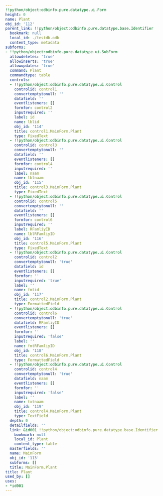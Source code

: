 ```yaml
---
!!python/object:odbinfo.pure.datatype.ui.Form
height: 0
name: Plant
obj_id: '112'
parent_link: !!python/object:odbinfo.pure.datatype.base.Identifier
  bookmark: null
  local_id: ./testdb.odb
  content_type: metadata
subforms:
- !!python/object:odbinfo.pure.datatype.ui.SubForm
  allowdeletes: 'true'
  allowinserts: 'true'
  allowupdates: 'true'
  command: Plant
  commandtype: table
  controls:
  - !!python/object:odbinfo.pure.datatype.ui.Control
    controlid: control1
    convertemptytonull: ''
    datafield: ''
    eventlisteners: []
    formfor: control2
    inputrequired: ''
    label: id
    name: lblid
    obj_id: '114'
    title: control1.MainForm.Plant
    type: FixedText
  - !!python/object:odbinfo.pure.datatype.ui.Control
    controlid: control3
    convertemptytonull: ''
    datafield: ''
    eventlisteners: []
    formfor: control4
    inputrequired: ''
    label: naam
    name: lblnaam
    obj_id: '115'
    title: control3.MainForm.Plant
    type: FixedText
  - !!python/object:odbinfo.pure.datatype.ui.Control
    controlid: control5
    convertemptytonull: ''
    datafield: ''
    eventlisteners: []
    formfor: control6
    inputrequired: ''
    label: RFamliyID
    name: lblRFamliyID
    obj_id: '116'
    title: control5.MainForm.Plant
    type: FixedText
  - !!python/object:odbinfo.pure.datatype.ui.Control
    controlid: control2
    convertemptytonull: 'true'
    datafield: id
    eventlisteners: []
    formfor: ''
    inputrequired: 'true'
    label: ''
    name: fmtid
    obj_id: '117'
    title: control2.MainForm.Plant
    type: FormattedField
  - !!python/object:odbinfo.pure.datatype.ui.Control
    controlid: control6
    convertemptytonull: 'true'
    datafield: RFamliyID
    eventlisteners: []
    formfor: ''
    inputrequired: 'false'
    label: ''
    name: fmtRFamliyID
    obj_id: '118'
    title: control6.MainForm.Plant
    type: FormattedField
  - !!python/object:odbinfo.pure.datatype.ui.Control
    controlid: control4
    convertemptytonull: 'true'
    datafield: naam
    eventlisteners: []
    formfor: ''
    inputrequired: 'false'
    label: ''
    name: txtnaam
    obj_id: '119'
    title: control4.MainForm.Plant
    type: TextField
  depth: 0
  detailfields: ''
  link: &id001 !!python/object:odbinfo.pure.datatype.base.Identifier
    bookmark: null
    local_id: Plant
    content_type: table
  masterfields: ''
  name: MainForm
  obj_id: '113'
  subforms: []
  title: MainForm.Plant
title: Plant
used_by: []
uses:
- *id001
---
```

